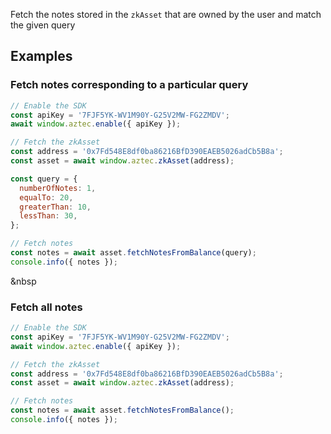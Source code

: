 Fetch the notes stored in the `zkAsset` that are owned by the user and match the given query

## Examples
### Fetch notes corresponding to a particular query
```js
// Enable the SDK
const apiKey = '7FJF5YK-WV1M90Y-G25V2MW-FG2ZMDV';
await window.aztec.enable({ apiKey });

// Fetch the zkAsset
const address = '0x7Fd548E8df0ba86216BfD390EAEB5026adCb5B8a';
const asset = await window.aztec.zkAsset(address);

const query = {
  numberOfNotes: 1,
  equalTo: 20,
  greaterThan: 10,
  lessThan: 30,
};

// Fetch notes
const notes = await asset.fetchNotesFromBalance(query);
console.info({ notes });
```

&nbsp  

### Fetch all notes
```js
// Enable the SDK
const apiKey = '7FJF5YK-WV1M90Y-G25V2MW-FG2ZMDV';
await window.aztec.enable({ apiKey });

// Fetch the zkAsset
const address = '0x7Fd548E8df0ba86216BfD390EAEB5026adCb5B8a';
const asset = await window.aztec.zkAsset(address);

// Fetch notes
const notes = await asset.fetchNotesFromBalance();
console.info({ notes });
```

